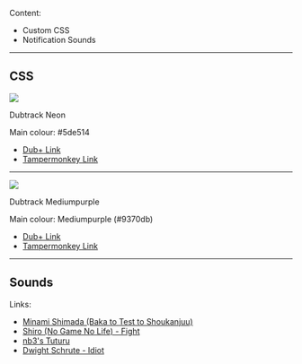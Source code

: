 Content:
* Custom CSS
* Notification Sounds
***

## CSS

![](http://i.imgur.com/trZ5oo3.png)

Dubtrack Neon

Main colour: #5de514

* [Dub+ Link](https://brotat0.github.io/CSS/dubtrackneon.css)
* [Tampermonkey Link](https://git.io/vQkAu)
***


![](http://i.imgur.com/Wbn0OlR.png)

Dubtrack Mediumpurple

Main colour: Mediumpurple (#9370db)

* [Dub+ Link](https://brotat0.github.io/CSS/mediumpurple.css)
* [Tampermonkey Link](https://git.io/vQkA6)
***


## Sounds

Links:

* [Minami Shimada (Baka to Test to Shoukanjuu)](https://brotat0.github.io/Sounds/Haro-Haro.mp3)
* [Shiro (No Game No Life) - Fight](https://brotat0.github.io/Sounds/Shiro-Fight.mp3)
* [nb3's Tuturu](https://brotat0.github.io/Sounds/nb3_TUTURU.mp3)
* [Dwight Schrute - Idiot](https://brotat0.github.io/Sounds/dwight.idiot.mp3)
